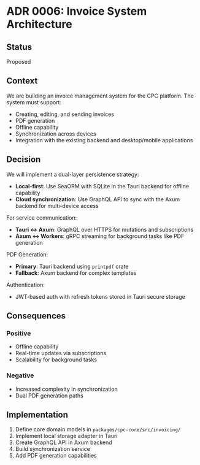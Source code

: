 # ADR 0006: Invoice System Architecture

## Status
Proposed

## Context
We are building an invoice management system for the CPC platform. The system must support:
- Creating, editing, and sending invoices
- PDF generation
- Offline capability
- Synchronization across devices
- Integration with the existing backend and desktop/mobile applications

## Decision
We will implement a dual-layer persistence strategy:
- **Local-first**: Use SeaORM with SQLite in the Tauri backend for offline capability
- **Cloud synchronization**: Use GraphQL API to sync with the Axum backend for multi-device access

For service communication:
- **Tauri ↔ Axum**: GraphQL over HTTPS for mutations and subscriptions
- **Axum ↔ Workers**: gRPC streaming for background tasks like PDF generation

PDF Generation:
- **Primary**: Tauri backend using `printpdf` crate
- **Fallback**: Axum backend for complex templates

Authentication:
- JWT-based auth with refresh tokens stored in Tauri secure storage

## Consequences
### Positive
- Offline capability
- Real-time updates via subscriptions
- Scalability for background tasks

### Negative
- Increased complexity in synchronization
- Dual PDF generation paths

## Implementation
1. Define core domain models in `packages/cpc-core/src/invoicing/`
2. Implement local storage adapter in Tauri
3. Create GraphQL API in Axum backend
4. Build synchronization service
5. Add PDF generation capabilities